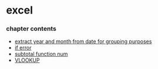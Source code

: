 ﻿
# excel
### chapter contents
 
* [extract year and month from date for grouping purposes](extract_year_and_month_from_date_for_grouping_purposes.md)
* [if error](if_error.md)
* [subtotal function num](subtotal_function_num.md)
* [VLOOKUP](VLOOKUP.md)
